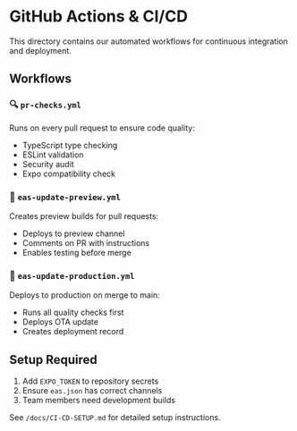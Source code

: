 # GitHub Actions & CI/CD

This directory contains our automated workflows for continuous integration and deployment.

## Workflows

### 🔍 `pr-checks.yml`

Runs on every pull request to ensure code quality:

- TypeScript type checking
- ESLint validation
- Security audit
- Expo compatibility check

### 📱 `eas-update-preview.yml`

Creates preview builds for pull requests:

- Deploys to preview channel
- Comments on PR with instructions
- Enables testing before merge

### 🚀 `eas-update-production.yml`

Deploys to production on merge to main:

- Runs all quality checks first
- Deploys OTA update
- Creates deployment record

## Setup Required

1. Add `EXPO_TOKEN` to repository secrets
2. Ensure `eas.json` has correct channels
3. Team members need development builds

See `/docs/CI-CD-SETUP.md` for detailed setup instructions.
